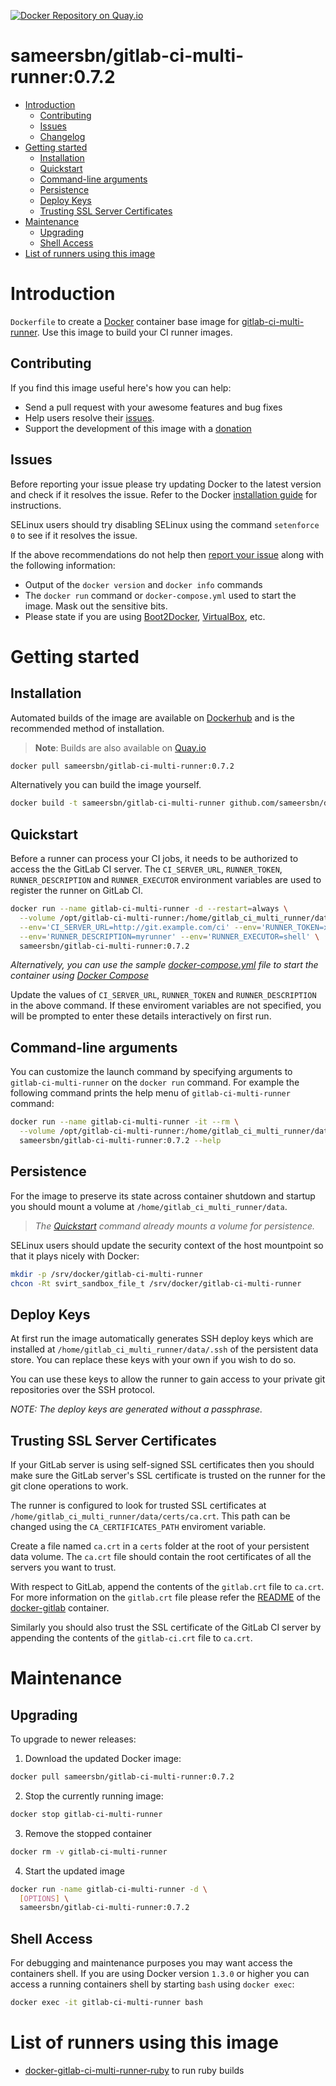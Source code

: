 [![Docker Repository on Quay.io](https://quay.io/repository/sameersbn/gitlab-ci-multi-runner/status "Docker Repository on Quay.io")](https://quay.io/repository/sameersbn/gitlab-ci-multi-runner)

# sameersbn/gitlab-ci-multi-runner:0.7.2

- [Introduction](#introduction)
  - [Contributing](#contributing)
  - [Issues](#issues)
  - [Changelog](Changelog.md)
- [Getting started](#getting-started)
  - [Installation](#installation)
  - [Quickstart](#quickstart)
  - [Command-line arguments](#command-line-arguments)
  - [Persistence](#persistence)
  - [Deploy Keys](#deploy-keys)
  - [Trusting SSL Server Certificates](#trusting-ssl-server-certificates)
- [Maintenance](#maintenance)
  - [Upgrading](#upgrading)
  - [Shell Access](#shell-access)
- [List of runners using this image](#list-of-runners-using-this-image)

# Introduction

`Dockerfile` to create a [Docker](https://www.docker.com/) container base image for [gitlab-ci-multi-runner](https://gitlab.com/gitlab-org/gitlab-ci-multi-runner). Use this image to build your CI runner images.

## Contributing

If you find this image useful here's how you can help:

- Send a pull request with your awesome features and bug fixes
- Help users resolve their [issues](../../issues?q=is%3Aopen+is%3Aissue).
- Support the development of this image with a [donation](http://www.damagehead.com/donate/)

## Issues

Before reporting your issue please try updating Docker to the latest version and check if it resolves the issue. Refer to the Docker [installation guide](https://docs.docker.com/installation) for instructions.

SELinux users should try disabling SELinux using the command `setenforce 0` to see if it resolves the issue.

If the above recommendations do not help then [report your issue](../../issues/new) along with the following information:

- Output of the `docker version` and `docker info` commands
- The `docker run` command or `docker-compose.yml` used to start the image. Mask out the sensitive bits.
- Please state if you are using [Boot2Docker](http://www.boot2docker.io), [VirtualBox](https://www.virtualbox.org), etc.

# Getting started

## Installation

Automated builds of the image are available on [Dockerhub](https://hub.docker.com/r/sameersbn/gitlab-ci-multi-runner) and is the recommended method of installation.

> **Note**: Builds are also available on [Quay.io](https://quay.io/repository/sameersbn/gitlab-ci-multi-runner)

```bash
docker pull sameersbn/gitlab-ci-multi-runner:0.7.2
```

Alternatively you can build the image yourself.

```bash
docker build -t sameersbn/gitlab-ci-multi-runner github.com/sameersbn/docker-gitlab-ci-multi-runner
```

## Quickstart

Before a runner can process your CI jobs, it needs to be authorized to access the the GitLab CI server. The `CI_SERVER_URL`, `RUNNER_TOKEN`, `RUNNER_DESCRIPTION` and `RUNNER_EXECUTOR` environment variables are used to register the runner on GitLab CI.

```bash
docker run --name gitlab-ci-multi-runner -d --restart=always \
  --volume /opt/gitlab-ci-multi-runner:/home/gitlab_ci_multi_runner/data \
  --env='CI_SERVER_URL=http://git.example.com/ci' --env='RUNNER_TOKEN=xxxxxxxxx' \
  --env='RUNNER_DESCRIPTION=myrunner' --env='RUNNER_EXECUTOR=shell' \
  sameersbn/gitlab-ci-multi-runner:0.7.2
```

*Alternatively, you can use the sample [docker-compose.yml](docker-compose.example.yml) file to start the container using [Docker Compose](https://docs.docker.com/compose/)*

Update the values of `CI_SERVER_URL`, `RUNNER_TOKEN` and `RUNNER_DESCRIPTION` in the above command. If these enviroment variables are not specified, you will be prompted to enter these details interactively on first run.

## Command-line arguments

You can customize the launch command by specifying arguments to `gitlab-ci-multi-runner` on the `docker run` command. For example the following command prints the help menu of `gitlab-ci-multi-runner` command:

```bash
docker run --name gitlab-ci-multi-runner -it --rm \
  --volume /opt/gitlab-ci-multi-runner:/home/gitlab_ci_multi_runner/data \
  sameersbn/gitlab-ci-multi-runner:0.7.2 --help
```

## Persistence

For the image to preserve its state across container shutdown and startup you should mount a volume at `/home/gitlab_ci_multi_runner/data`.

> *The [Quickstart](#quickstart) command already mounts a volume for persistence.*

SELinux users should update the security context of the host mountpoint so that it plays nicely with Docker:

```bash
mkdir -p /srv/docker/gitlab-ci-multi-runner
chcon -Rt svirt_sandbox_file_t /srv/docker/gitlab-ci-multi-runner
```

## Deploy Keys

At first run the image automatically generates SSH deploy keys which are installed at `/home/gitlab_ci_multi_runner/data/.ssh` of the persistent data store. You can replace these keys with your own if you wish to do so.

You can use these keys to allow the runner to gain access to your private git repositories over the SSH protocol.

*NOTE: The deploy keys are generated without a passphrase.*

## Trusting SSL Server Certificates

If your GitLab server is using self-signed SSL certificates then you should make sure the GitLab server's SSL certificate is trusted on the runner for the git clone operations to work.

The runner is configured to look for trusted SSL certificates at `/home/gitlab_ci_multi_runner/data/certs/ca.crt`. This path can be changed using the `CA_CERTIFICATES_PATH` enviroment variable.

Create a file named `ca.crt` in a `certs` folder at the root of your persistent data volume. The `ca.crt` file should contain the root certificates of all the servers you want to trust.

With respect to GitLab, append the contents of the `gitlab.crt` file to `ca.crt`. For more information on the `gitlab.crt` file please refer the [README](https://github.com/sameersbn/docker-gitlab/blob/master/README.md#ssl) of the [docker-gitlab](https://github.com/sameersbn/docker-gitlab) container.

Similarly you should also trust the SSL certificate of the GitLab CI server by appending the contents of the `gitlab-ci.crt` file to `ca.crt`.

# Maintenance

## Upgrading

To upgrade to newer releases:

  1. Download the updated Docker image:

  ```bash
  docker pull sameersbn/gitlab-ci-multi-runner:0.7.2
  ```

  2. Stop the currently running image:

  ```bash
  docker stop gitlab-ci-multi-runner
  ```

  3. Remove the stopped container

  ```bash
  docker rm -v gitlab-ci-multi-runner
  ```

  4. Start the updated image

  ```bash
  docker run -name gitlab-ci-multi-runner -d \
    [OPTIONS] \
    sameersbn/gitlab-ci-multi-runner:0.7.2
  ```

## Shell Access

For debugging and maintenance purposes you may want access the containers shell. If you are using Docker version `1.3.0` or higher you can access a running containers shell by starting `bash` using `docker exec`:

```bash
docker exec -it gitlab-ci-multi-runner bash
```

# List of runners using this image

* [docker-gitlab-ci-multi-runner-ruby](https://github.com/outcoldman/docker-gitlab-ci-multi-runner-ruby) to run ruby builds
